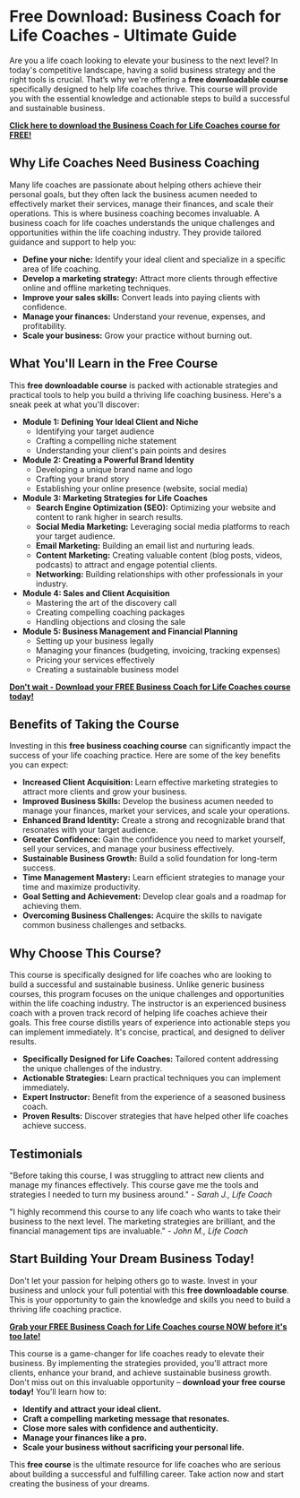 # Free Download: Business Coach for Life Coaches - Ultimate Guide

Are you a life coach looking to elevate your business to the next level? In today's competitive landscape, having a solid business strategy and the right tools is crucial. That’s why we're offering a **free downloadable course** specifically designed to help life coaches thrive. This course will provide you with the essential knowledge and actionable steps to build a successful and sustainable business.

[**Click here to download the Business Coach for Life Coaches course for FREE!**](https://udemywork.com/business-coach-for-life-coaches)

## Why Life Coaches Need Business Coaching

Many life coaches are passionate about helping others achieve their personal goals, but they often lack the business acumen needed to effectively market their services, manage their finances, and scale their operations. This is where business coaching becomes invaluable. A business coach for life coaches understands the unique challenges and opportunities within the life coaching industry. They provide tailored guidance and support to help you:

*   **Define your niche:** Identify your ideal client and specialize in a specific area of life coaching.
*   **Develop a marketing strategy:** Attract more clients through effective online and offline marketing techniques.
*   **Improve your sales skills:** Convert leads into paying clients with confidence.
*   **Manage your finances:** Understand your revenue, expenses, and profitability.
*   **Scale your business:** Grow your practice without burning out.

## What You'll Learn in the Free Course

This **free downloadable course** is packed with actionable strategies and practical tools to help you build a thriving life coaching business. Here's a sneak peek at what you'll discover:

*   **Module 1: Defining Your Ideal Client and Niche**
    *   Identifying your target audience
    *   Crafting a compelling niche statement
    *   Understanding your client's pain points and desires
*   **Module 2: Creating a Powerful Brand Identity**
    *   Developing a unique brand name and logo
    *   Crafting your brand story
    *   Establishing your online presence (website, social media)
*   **Module 3: Marketing Strategies for Life Coaches**
    *   **Search Engine Optimization (SEO):** Optimizing your website and content to rank higher in search results.
    *   **Social Media Marketing:** Leveraging social media platforms to reach your target audience.
    *   **Email Marketing:** Building an email list and nurturing leads.
    *   **Content Marketing:** Creating valuable content (blog posts, videos, podcasts) to attract and engage potential clients.
    *   **Networking:** Building relationships with other professionals in your industry.
*   **Module 4: Sales and Client Acquisition**
    *   Mastering the art of the discovery call
    *   Creating compelling coaching packages
    *   Handling objections and closing the sale
*   **Module 5: Business Management and Financial Planning**
    *   Setting up your business legally
    *   Managing your finances (budgeting, invoicing, tracking expenses)
    *   Pricing your services effectively
    *   Creating a sustainable business model

[**Don't wait - Download your FREE Business Coach for Life Coaches course today!**](https://udemywork.com/business-coach-for-life-coaches)

## Benefits of Taking the Course

Investing in this **free business coaching course** can significantly impact the success of your life coaching practice. Here are some of the key benefits you can expect:

*   **Increased Client Acquisition:** Learn effective marketing strategies to attract more clients and grow your business.
*   **Improved Business Skills:** Develop the business acumen needed to manage your finances, market your services, and scale your operations.
*   **Enhanced Brand Identity:** Create a strong and recognizable brand that resonates with your target audience.
*   **Greater Confidence:** Gain the confidence you need to market yourself, sell your services, and manage your business effectively.
*   **Sustainable Business Growth:** Build a solid foundation for long-term success.
*   **Time Management Mastery:** Learn efficient strategies to manage your time and maximize productivity.
*   **Goal Setting and Achievement:** Develop clear goals and a roadmap for achieving them.
*   **Overcoming Business Challenges:** Acquire the skills to navigate common business challenges and setbacks.

## Why Choose This Course?

This course is specifically designed for life coaches who are looking to build a successful and sustainable business. Unlike generic business courses, this program focuses on the unique challenges and opportunities within the life coaching industry. The instructor is an experienced business coach with a proven track record of helping life coaches achieve their goals. This free course distills years of experience into actionable steps you can implement immediately. It's concise, practical, and designed to deliver results.

*   **Specifically Designed for Life Coaches:** Tailored content addressing the unique challenges of the industry.
*   **Actionable Strategies:** Learn practical techniques you can implement immediately.
*   **Expert Instructor:** Benefit from the experience of a seasoned business coach.
*   **Proven Results:** Discover strategies that have helped other life coaches achieve success.

## Testimonials

"Before taking this course, I was struggling to attract new clients and manage my finances effectively. This course gave me the tools and strategies I needed to turn my business around." - *Sarah J., Life Coach*

"I highly recommend this course to any life coach who wants to take their business to the next level. The marketing strategies are brilliant, and the financial management tips are invaluable." - *John M., Life Coach*

## Start Building Your Dream Business Today!

Don't let your passion for helping others go to waste. Invest in your business and unlock your full potential with this **free downloadable course**. This is your opportunity to gain the knowledge and skills you need to build a thriving life coaching practice.

[**Grab your FREE Business Coach for Life Coaches course NOW before it's too late!**](https://udemywork.com/business-coach-for-life-coaches)

This course is a game-changer for life coaches ready to elevate their business. By implementing the strategies provided, you'll attract more clients, enhance your brand, and achieve sustainable business growth. Don't miss out on this invaluable opportunity – **download your free course today!** You'll learn how to:

*   **Identify and attract your ideal client.**
*   **Craft a compelling marketing message that resonates.**
*   **Close more sales with confidence and authenticity.**
*   **Manage your finances like a pro.**
*   **Scale your business without sacrificing your personal life.**

This **free course** is the ultimate resource for life coaches who are serious about building a successful and fulfilling career. Take action now and start creating the business of your dreams.
